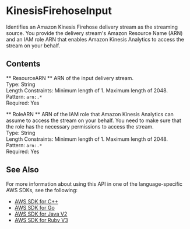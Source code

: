 # KinesisFirehoseInput<a name="API_KinesisFirehoseInput"></a>

 Identifies an Amazon Kinesis Firehose delivery stream as the streaming source\. You provide the delivery stream's Amazon Resource Name \(ARN\) and an IAM role ARN that enables Amazon Kinesis Analytics to access the stream on your behalf\.

## Contents<a name="API_KinesisFirehoseInput_Contents"></a>

 ** ResourceARN **   <a name="analytics-Type-KinesisFirehoseInput-ResourceARN"></a>
ARN of the input delivery stream\.  
Type: String  
Length Constraints: Minimum length of 1\. Maximum length of 2048\.  
Pattern: `arn:.*`   
Required: Yes

 ** RoleARN **   <a name="analytics-Type-KinesisFirehoseInput-RoleARN"></a>
ARN of the IAM role that Amazon Kinesis Analytics can assume to access the stream on your behalf\. You need to make sure that the role has the necessary permissions to access the stream\.  
Type: String  
Length Constraints: Minimum length of 1\. Maximum length of 2048\.  
Pattern: `arn:.*`   
Required: Yes

## See Also<a name="API_KinesisFirehoseInput_SeeAlso"></a>

For more information about using this API in one of the language\-specific AWS SDKs, see the following:
+  [AWS SDK for C\+\+](https://docs.aws.amazon.com/goto/SdkForCpp/kinesisanalytics-2015-08-14/KinesisFirehoseInput) 
+  [AWS SDK for Go](https://docs.aws.amazon.com/goto/SdkForGoV1/kinesisanalytics-2015-08-14/KinesisFirehoseInput) 
+  [AWS SDK for Java V2](https://docs.aws.amazon.com/goto/SdkForJavaV2/kinesisanalytics-2015-08-14/KinesisFirehoseInput) 
+  [AWS SDK for Ruby V3](https://docs.aws.amazon.com/goto/SdkForRubyV3/kinesisanalytics-2015-08-14/KinesisFirehoseInput) 